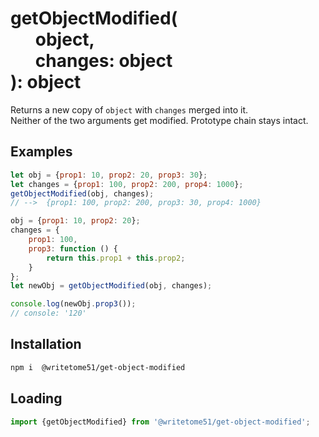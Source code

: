 # getObjectModified(<br>&nbsp;&nbsp;&nbsp;&nbsp;&nbsp;&nbsp;object,<br>&nbsp;&nbsp;&nbsp;&nbsp;&nbsp;&nbsp;changes: object<br>): object

Returns a new copy of `object` with `changes` merged into it.  
Neither of the two arguments get modified. Prototype chain stays intact.


## Examples
```js
let obj = {prop1: 10, prop2: 20, prop3: 30};
let changes = {prop1: 100, prop2: 200, prop4: 1000};
getObjectModified(obj, changes);
// -->  {prop1: 100, prop2: 200, prop3: 30, prop4: 1000}

obj = {prop1: 10, prop2: 20};
changes = {
    prop1: 100,
    prop3: function () {
        return this.prop1 + this.prop2;
    }
};
let newObj = getObjectModified(obj, changes);

console.log(newObj.prop3());
// console: '120'
```

## Installation

```bash
npm i  @writetome51/get-object-modified
```

## Loading
```js
import {getObjectModified} from '@writetome51/get-object-modified';
```
